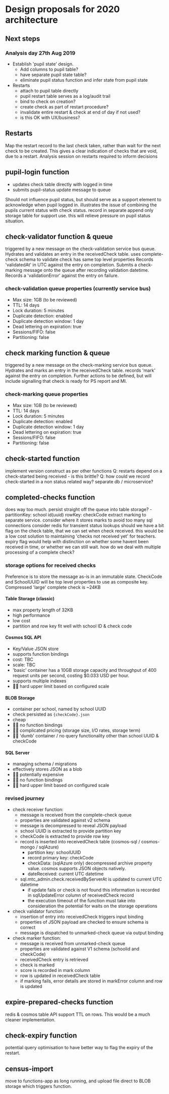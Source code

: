 # Design proposals for 2020 architecture

## Next steps

### Analysis day 27th Aug 2019
- Establish 'pupil state' design.
  - Add columns to pupil table?
  - have separate pupil state table?
  - eliminate pupil status function and infer state from pupil state
- Restarts
  - attach to pupil table directly
  - pupil restart table serves as a log/audit trail
  - bind to check on creation?
  - create check as part of restart procedure?
  - invalidate entire restart & check at end of day if not used?
  - is this OK with UX/business?

## Restarts

Map the restart record to the last check taken, rather than wait for the next check to be created.  This gives a clear indication of checks that are void, due to a restart.
Analysis session on restarts required to inform decisions

## pupil-login function
- updates check table directly with logged in time
- submits pupil-status update message to queue

Should not influence pupil status, but should serve as a support element to acknowledge when pupil logged in.
illustrates the issue of combining the pupils current status with check status.
record in separate append only storage table for support use.  this will relieve pressure on pupil status situation.

## check-validator function & queue

triggered by a new message on the check-validation service bus queue.
Hydrates and validates an entry in the receivedCheck table.
uses complete-check schema to validate check has same top level properties
Records 'validatedAt' in UTC against the entry on completion.
Submits a check-marking message onto the queue after recording validation datetime.
Records a 'validationError' against the entry on failure.

### check-validation queue properties (currently service bus)
- Max size: 1GB (to be reviewed)
- TTL: 14 days
- Lock duration: 5 minutes
- Duplicate detection: enabled
- Duplicate detection window: 1 day
- Dead lettering on expiration: true
- Sessions/FIFO: false
- Partitioning: false

## check marking function & queue

triggered by a new message on the check-marking service bus queue.
Hydrates and marks an entry in the receivedCheck table.
records 'mark' against the entry on completion.
Further actions to be defined, but will include signalling that check is ready for PS report and MI.

### check-marking queue properties
- Max size: 1GB (to be reviewed)
- TTL: 14 days
- Lock duration: 5 minutes
- Duplicate detection: enabled
- Duplicate detection window: 1 day
- Dead lettering on expiration: true
- Sessions/FIFO: false
- Partitioning: false

## check-started function

implement version construct as per other functions
Q: restarts depend on a check-started being received - is this brittle?
Q: how could we record check-started in a non status related way? separate db / microservice?

## completed-checks function

does way too much.
persist straight off the queue into table storage? - partitionKey: school id(uuid) rowKey: checkCode
extract marking to separate service.  consider where it stores marks to avoid too many sql connections
consider redis for transient status lookups
should we have a bit flag on the check table, that we can set when check received.  this would be a low cost solution to maintaining 'checks not received yet' for teachers.
expiry flag would help with distinction on whether some havent been received in time, or whether we can still wait.
how do we deal with multiple processing of a complete check?

### storage options for received checks

Preference is to store the message as-is in an immutable state. CheckCode and SchoolUUID will be top level properties to use as composite key.
Compressed 'large' complete check is ~24KB

#### Table Storage (classic)
- max property length of 32KB
- high performance
- low cost
- partition and row key fit well with school ID & check code

#### Cosmos SQL API
- Key/Value JSON store
- supports function bindings
- cost: TBC
- scale: TBC
- 'basic' container has a 10GB storage capacity and throughput of 400 request units per second, costing $0.033 USD per hour.
- supports multiple indexes
- 👎🏼 hard upper limit based on configured scale

#### BLOB Storage
- container per school, named by school UUID
- check persisted as `{checkCode}.json`
- cheap
- 👎🏼 no function bindings
- 👎🏼 complicated pricing (storage size, I/O rates, storage term)
 - 👎🏼 'dumb' container / no query functionality other than school UUID & checkCode

#### SQL Server
- managing schema / migrations
- effectively stores JSON as a blob
- 👎🏼 potentially expensive
- 👎🏼 no function bindings
- 👎🏼 hard upper limit based on configured scale


### revised journey

- check receiver function:
  - message is received from the complete-check queue
  - properties are validated against v2 schema
  - message is decompressed to reveal JSON payload
  - school UUID is extracted to provide partition key
  - checkCode is extracted to provide row key
  - record is inserted into receivedCheck table (cosmos-sql / cosmos-mongo / sqlAzure)
    - partition key: schoolUUID
    - record primary key: checkCode
    - checkData: (sqlAzure only) decompressed archive property value.  cosmos supports JSON objects natively.
    - dateReceived: current UTC datetime
  - sql.mtc_admin.check.receivedByServerAt is updated to current UTC datetime
    - if update fails or check is not found this information is recorded in sqlUpdateError column of receivedCheck record
    - the execution timeout of the function must take into consideration the potential for waits on the storage operations
- check validator function:
  - insertion of entry into receivedCheck triggers input binding
  - properties of JSON payload are checked to ensure schema is correct
  - message is dispatched to unmarked-check queue via output binding
- check marker function:
  - message is received from unmarked-check queue
  - properties are validated against V1 schema (schoolid and checkCode)
  - receivedCheck entry is retrieved
  - check is marked
  - score is recorded in mark column
  - row is updated in receivedCheck table
  - if marking fails, error details are stored in markError column and row is updated

## expire-prepared-checks function

redis & cosmos table API support TTL on rows.  This would be a much cleaner implementation.

## check-expiry function

potential query optimisation to have better way to flag the expiry of the restart.

## census-import

move to functions-app as long running, and upload file direct to BLOB storage which triggers function.
